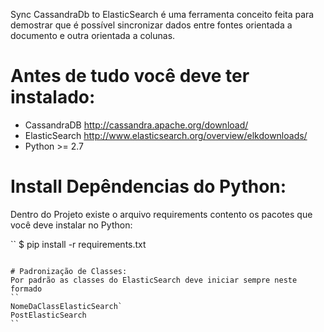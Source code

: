 Sync CassandraDb to ElasticSearch é uma ferramenta conceito feita para demostrar que é possível sincronizar dados 
entre fontes orientada a documento e outra orientada a colunas.

# Antes de tudo você deve ter instalado:
 * CassandraDB http://cassandra.apache.org/download/ 
 * ElasticSearch http://www.elasticsearch.org/overview/elkdownloads/
 * Python >= 2.7
 
# Install Depêndencias do Python:
 Dentro do Projeto existe o arquivo requirements contento os pacotes que você deve instalar no Python:
 
 ``
 $ pip install -r requirements.txt
 ```
 
# Padronização de Classes:
 Por padrão as classes do ElasticSearch deve iniciar sempre neste formado
 ``
 NomeDaClassElasticSearch`
 PostElasticSearch
 ``
